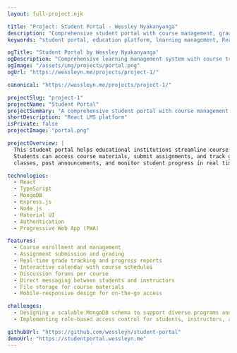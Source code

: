 ```yaml
---
layout: full-project.njk

title: "Project: Student Portal - Wessley Nyakanyanga"
description: "Comprehensive student portal with course management, grade tracking, and interactive learning features"
keywords: "student portal, education platform, learning management, React, MongoDB, Express.js, Node.js, Material UI, PWA"

ogTitle: "Student Portal by Wessley Nyakanyanga"
ogDescription: "Comprehensive learning management system with course tracking and interactive features"
ogImage: "/assets/img/projects/portal.png"
ogUrl: "https://wessleyn.me/projects/project-1/"

canonical: "https://wessleyn.me/projects/project-1/"

projectSlug: "project-1"
projectName: "Student Portal"
projectSummary: "A comprehensive student portal with course management, grade tracking, and interactive learning features"
shortDescription: "React LMS platform"
isPrivate: false
projectImage: "portal.png"

projectOverview: |
  This student portal helps educational institutions streamline course management and student engagement.
  Students can access course materials, submit assignments, and track grades, while educators manage
  classes, post announcements, and monitor student progress in real time.

technologies:
  - React
  - TypeScript
  - MongoDB
  - Express.js
  - Node.js
  - Material UI
  - Authentication
  - Progressive Web App (PWA)

features:
  - Course enrollment and management
  - Assignment submission and grading
  - Real-time grade tracking and progress reports
  - Interactive calendar with course schedules
  - Discussion forums per course
  - Direct messaging between students and instructors
  - File storage for course materials
  - Mobile-responsive design for on-the-go access

challenges:
  - Designing a scalable MongoDB schema to support diverse programs and grading systems.
  - Implementing role-based access control for students, instructors, and administrators without compromising UX.

githubUrl: "https://github.com/wessleyn/student-portal"
demoUrl: "https://studentportal.wessleyn.me"
---
```

